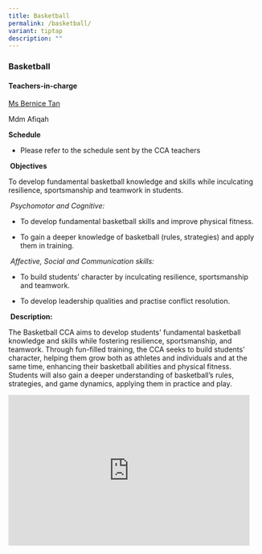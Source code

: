 ```yaml
---
title: Basketball
permalink: /basketball/
variant: tiptap
description: ""
---
```

<h3>Basketball</h3>
<h4>Teachers-in-charge</h4>
<p><a href="mailto: tan_li_xian@moe.edu.sg" rel="noopener nofollow" target="_blank">Ms Bernice Tan</a>
</p>
<p>Mdm Afiqah</p>
<p><strong>Schedule</strong>
</p>
<ul data-tight="true" class="tight">
<li>
<p>Please refer to the schedule sent by the CCA teachers</p>
</li>
</ul>
<p><strong>&nbsp;Objectives</strong>
</p>
<p>To develop fundamental basketball knowledge and skills while inculcating
resilience, sportsmanship and teamwork in students.</p>
<p><em>&nbsp;Psychomotor and Cognitive:</em>
</p>
<ul data-tight="true" class="tight">
<li>
<p>To develop fundamental basketball skills and improve physical fitness.</p>
</li>
<li>
<p>To gain a deeper knowledge of basketball (rules, strategies) and apply
them in training.</p>
</li>
</ul>
<p>&nbsp;<em>Affective, Social and Communication skills:</em>
</p>
<ul data-tight="true" class="tight">
<li>
<p>To build students’ character by inculcating resilience, sportsmanship
and teamwork.</p>
</li>
<li>
<p>To develop leadership qualities and practise conflict resolution.</p>
</li>
</ul>
<p>&nbsp;<strong>Description:</strong>
</p>
<p>The Basketball CCA aims to develop students' fundamental basketball knowledge
and skills while fostering resilience, sportsmanship, and teamwork. Through
fun-filled training, the CCA seeks to build students’ character, helping
them grow both as athletes and individuals and at the same time, enhancing
their basketball abilities and physical fitness. Students will also gain
a deeper understanding of basketball’s rules, strategies, and game dynamics,
applying them in practice and play.</p>
<div class="iframe-wrapper">
<iframe height="299" width="480" allowfullscreen="true" frameborder="0" src="https://docs.google.com/presentation/d/e/2PACX-1vSG9nepQGfesGK7Drze2teLS1GpO7VE86D9aUnAsFgOLXhlMnXZUbG1fIRw_9v7OuU6QptJWz5i351p/embed?start=false&amp;loop=false&amp;delayms=3000"></iframe>
</div>
<p></p>